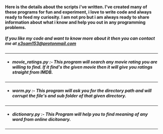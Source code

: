 #### **Here is the details about the scripts i've written. I've created many of these programs for fun and experiment, i love to write code and always ready to feed my curiosity. I am not pro but i am always ready to share information about what i know and help you out in any programming problems.**

##### If you like my code and want to know more about it then you can contact me at *x3sam153@protonmail.com*

---
* ##### *movie_ratings.py* :- This program will search any movie rating you are willing to find. If it find's the given movie then it will give you ratings straight from IMDB.
---
* ##### *worm.py* :- This program will ask you for the directory path and will corrupt the file's and sub folder of that given directory.
---
* ##### *dictionary.py* :- This Program will help you to find meaning of any word from online dicitonary.
---
